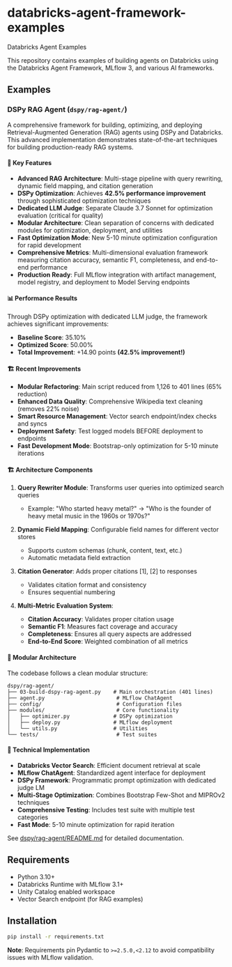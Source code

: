 # databricks-agent-framework-examples
Databricks Agent Examples

This repository contains examples of building agents on Databricks using the Databricks Agent Framework, MLflow 3, and various AI frameworks.

## Examples

### DSPy RAG Agent (`dspy/rag-agent/`)

A comprehensive framework for building, optimizing, and deploying Retrieval-Augmented Generation (RAG) agents using DSPy and Databricks. This advanced implementation demonstrates state-of-the-art techniques for building production-ready RAG systems.

#### 🚀 Key Features

- **Advanced RAG Architecture**: Multi-stage pipeline with query rewriting, dynamic field mapping, and citation generation
- **DSPy Optimization**: Achieves **42.5% performance improvement** through sophisticated optimization techniques
- **Dedicated LLM Judge**: Separate Claude 3.7 Sonnet for optimization evaluation (critical for quality)
- **Modular Architecture**: Clean separation of concerns with dedicated modules for optimization, deployment, and utilities
- **Fast Optimization Mode**: New 5-10 minute optimization configuration for rapid development
- **Comprehensive Metrics**: Multi-dimensional evaluation framework measuring citation accuracy, semantic F1, completeness, and end-to-end performance
- **Production Ready**: Full MLflow integration with artifact management, model registry, and deployment to Model Serving endpoints

#### 📊 Performance Results

Through DSPy optimization with dedicated LLM judge, the framework achieves significant improvements:
- **Baseline Score**: 35.10%
- **Optimized Score**: 50.00%
- **Total Improvement**: +14.90 points **(42.5% improvement!)**

#### 🏗️ Recent Improvements

- **Modular Refactoring**: Main script reduced from 1,126 to 401 lines (65% reduction)
- **Enhanced Data Quality**: Comprehensive Wikipedia text cleaning (removes 22% noise)
- **Smart Resource Management**: Vector search endpoint/index checks and syncs
- **Deployment Safety**: Test logged models BEFORE deployment to endpoints
- **Fast Development Mode**: Bootstrap-only optimization for 5-10 minute iterations

#### 🏗️ Architecture Components

1. **Query Rewriter Module**: Transforms user queries into optimized search queries
   - Example: "Who started heavy metal?" → "Who is the founder of heavy metal music in the 1960s or 1970s?"
   
2. **Dynamic Field Mapping**: Configurable field names for different vector stores
   - Supports custom schemas (chunk, content, text, etc.)
   - Automatic metadata field extraction
   
3. **Citation Generator**: Adds proper citations [1], [2] to responses
   - Validates citation format and consistency
   - Ensures sequential numbering
   
4. **Multi-Metric Evaluation System**:
   - **Citation Accuracy**: Validates proper citation usage
   - **Semantic F1**: Measures fact coverage and accuracy
   - **Completeness**: Ensures all query aspects are addressed
   - **End-to-End Score**: Weighted combination of all metrics

#### 📁 Modular Architecture

The codebase follows a clean modular structure:

```
dspy/rag-agent/
├── 03-build-dspy-rag-agent.py    # Main orchestration (401 lines)
├── agent.py                       # MLflow ChatAgent
├── config/                        # Configuration files
├── modules/                       # Core functionality
│   ├── optimizer.py              # DSPy optimization
│   ├── deploy.py                 # MLflow deployment
│   └── utils.py                  # Utilities
└── tests/                         # Test suites
```

#### 🔧 Technical Implementation

- **Databricks Vector Search**: Efficient document retrieval at scale
- **MLflow ChatAgent**: Standardized agent interface for deployment
- **DSPy Framework**: Programmatic prompt optimization with dedicated judge LM
- **Multi-Stage Optimization**: Combines Bootstrap Few-Shot and MIPROv2 techniques
- **Comprehensive Testing**: Includes test suite with multiple test categories
- **Fast Mode**: 5-10 minute optimization for rapid iteration

See [dspy/rag-agent/README.md](dspy/rag-agent/README.md) for detailed documentation.

## Requirements

- Python 3.10+
- Databricks Runtime with MLflow 3.1+
- Unity Catalog enabled workspace
- Vector Search endpoint (for RAG examples)

## Installation

```bash
pip install -r requirements.txt
```

**Note**: Requirements pin Pydantic to `>=2.5.0,<2.12` to avoid compatibility issues with MLflow validation.
